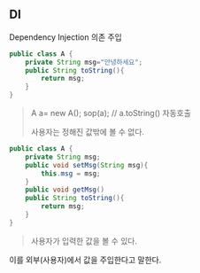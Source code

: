 ## DI
Dependency Injection
의존 주입

```java
public class A {
	private String msg="안녕하세요";
	public String toString(){
		return msg;
	}
}
```
>A a= new A();
sop(a);	// a.toString() 자동호출
>
>사용자는 정해진 값밖에 볼 수 없다.

```java
public class A {
	private String msg;
	public void setMsg(String msg){
		this.msg = msg;
	}
	public void getMsg()
	public String toString(){
		return msg;
	}
}
```
>사용자가 입력한 값을 볼 수 있다.

이를 외부(사용자)에서 값을 주입한다고 말한다.
<!--stackedit_data:
eyJoaXN0b3J5IjpbMTEzODI4Nzc4XX0=
-->
